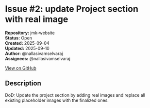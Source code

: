 # Issue #2: update Project section with real image

**Repository:** jmk-website  
**Status:** Open  
**Created:** 2025-09-04  
**Updated:** 2025-09-10  
**Author:** @nallasivamselvaraj  
**Assignees:** @nallasivamselvaraj  

[View on GitHub](https://github.com/Simtestlab/jmk-website/issues/2)

## Description

DoD: Update the project section by adding real images and replace all existing placeholder images with the finalized ones.
